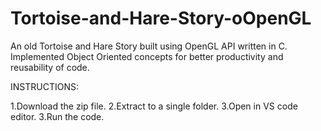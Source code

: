 # Tortoise-and-Hare-Story-oOpenGL
An old Tortoise and Hare Story built using OpenGL API written in C. Implemented Object Oriented concepts for better productivity and reusability of code.

INSTRUCTIONS:

1.Download the zip file.
2.Extract to a single folder.
3.Open in VS code editor.
3.Run the code.
